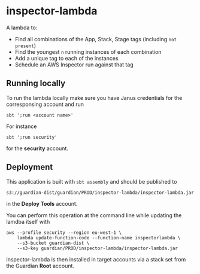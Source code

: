# inspector-lambda

A lambda to:

* Find all combinations of the App, Stack, Stage tags (including `not present`)
* Find the youngest `n` running instances of each combination
* Add a unique tag to each of the instances
* Schedule an AWS Inspector run against that tag

## Running locally

To run the lambda locally make sure you have Janus credentials for the corresponsing account and run 

```
sbt ';run <account name>'
```

For instance 

```
sbt ';run security'
```

for the **security** account.

## Deployment

This application is built with `sbt assembly` and should be published to

```
s3://guardian-dist/guardian/PROD/inspector-lambda/inspector-lambda.jar
``` 

in the **Deploy Tools** account.

You can perform this operation at the command line while updating the lamdba itself with

```
aws --profile security --region eu-west-1 \
    lambda update-function-code --function-name inspectorlambda \
    --s3-bucket guardian-dist \
    --s3-key guardian/PROD/inspector-lambda/inspector-lambda.jar
```

inspector-lambda is then installed in target accounts via a stack set from the Guardian **Root** account.

